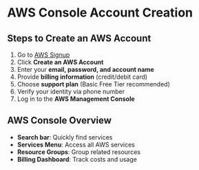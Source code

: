 # AWS Console Account Creation

## Steps to Create an AWS Account
1. Go to [AWS Signup](https://aws.amazon.com/)  
2. Click **Create an AWS Account**  
3. Enter your **email, password, and account name**  
4. Provide **billing information** (credit/debit card)  
5. Choose **support plan** (Basic Free Tier recommended)  
6. Verify your identity via phone number  
7. Log in to the **AWS Management Console**

## AWS Console Overview
- **Search bar**: Quickly find services  
- **Services Menu**: Access all AWS services  
- **Resource Groups**: Group related resources  
- **Billing Dashboard**: Track costs and usage
